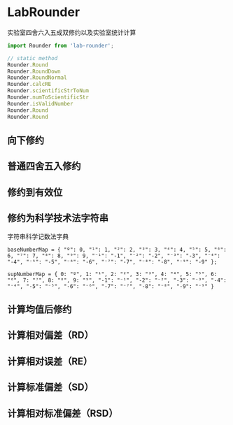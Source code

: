 # LabRounder
实验室四舍六入五成双修约以及实验室统计计算
```js
import Rounder from 'lab-rounder';

// static method
Rounder.Round
Rounder.RoundDown
Rounder.RoundNormal
Rounder.calcRE
Rounder.scientificStrToNum
Rounder.numToScientificStr
Rounder.isValidNumber
Rounder.Round
Rounder.Round


```


## 向下修约

## 普通四舍五入修约

## 修约到有效位

## 修约为科学技术法字符串
字符串科学记数法字典
```
baseNumberMap = { "º": 0, "¹": 1, "²": 2, "³": 3, "⁴": 4, "⁵": 5, "⁶": 6, "⁷": 7, "⁸": 8, "⁹": 9, "⁻¹": "-1", "⁻²": "-2", "⁻³": "-3", "⁻⁴": "-4", "⁻⁵": "-5", "⁻⁶": "-6", "⁻⁷": "-7", "⁻⁸": "-8", "⁻⁹": "-9" };

supNumberMap = { 0: "º", 1: "¹", 2: "²", 3: "³", 4: "⁴", 5: "⁵", 6: "⁶", 7: "⁷", 8: "⁸", 9: "⁹", "-1": "⁻¹", "-2": "⁻²", "-3": "⁻³", "-4": "⁻⁴", "-5": "⁻⁵", "-6": "⁻⁶", "-7": "⁻⁷", "-8": "⁻⁸", "-9": "⁻⁹" }
```
## 计算均值后修约

## 计算相对偏差（RD）

## 计算相对误差（RE）

## 计算标准偏差（SD）

## 计算相对标准偏差（RSD）

